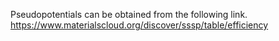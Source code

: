 Pseudopotentials can be obtained from the following link.
https://www.materialscloud.org/discover/sssp/table/efficiency

